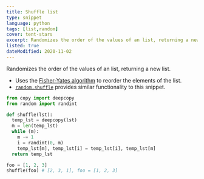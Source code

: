 ```yaml
---
title: Shuffle list
type: snippet
language: python
tags: [list,random]
cover: tent-stars
excerpt: Randomizes the order of the values of an list, returning a new list.
listed: true
dateModified: 2020-11-02
---
```


Randomizes the order of the values of an list, returning a new list.

- Uses the [Fisher-Yates algorithm](https://en.wikipedia.org/wiki/Fisher%E2%80%93Yates_shuffle) to reorder the elements of the list.
- [`random.shuffle`](https://docs.python.org/3/library/random.html#random.shuffle) provides similar functionality to this snippet.

```py
from copy import deepcopy
from random import randint

def shuffle(lst):
  temp_lst = deepcopy(lst)
  m = len(temp_lst)
  while (m):
    m -= 1
    i = randint(0, m)
    temp_lst[m], temp_lst[i] = temp_lst[i], temp_lst[m]
  return temp_lst

foo = [1, 2, 3]
shuffle(foo) # [2, 3, 1], foo = [1, 2, 3]
```
